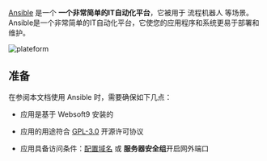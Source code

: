 [Ansible](https://www.ansible.com/) 是一个 **一个非常简单的IT自动化平台**，它被用于 流程机器人  等场景。Ansible是一个非常简单的IT自动化平台，它使您的应用程序和系统更易于部署和维护。


![plateform](https://libs.websoft9.com/Websoft9/DocsPicture/zh/ansible/redhat-automation-platform_content-collections.png)


## 准备

在参阅本文档使用 Ansible 时，需要确保如下几点：

- 应用是基于 Websoft9 安装的

- 应用的用途符合 [GPL-3.0](https://opensource.org/licenses/GPL-3.0) 开源许可协议

- 应用具备访问条件：[配置域名](./guide/appsetdomain) 或 **服务器安全组**开启网外端口